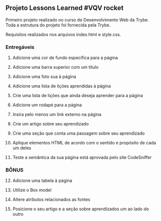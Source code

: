 ## Projeto Lessons Learned #VQV rocket

Primeiro projeto realizado no curso de Desenvolvimento Web da Trybe. 
Toda a estrutura do projeto foi fornecida pela Trybe. 

Requisitos realizados nos arquivos index.html e style.css.

### Entregáveis

1. Adicione uma cor de fundo específica para a página

2. Adicione uma barra superior com um título

3. Adicione uma foto sua à página

4. Adicione uma lista de lições aprendidas à página

5. Crie uma lista de lições que ainda deseja aprender para a página

6. Adicione um rodapé para a página

7. Insira pelo menos um link externo na página

8. Crie um artigo sobre seu aprendizado

9. Crie uma seção que conta uma passagem sobre seu aprendizado

10. Aplique elementos HTML de acordo com o sentido e propósito de cada um deles

11. Teste a semântica da sua página está aprovada pelo site CodeSniffer

### BÔNUS

12. Adicione uma tabela à página

13. Utilize o Box model

14. Altere atributos relacionados as fontes

15. Posicione o seu artigo e a seção sobre aprendizados um ao lado do outro

